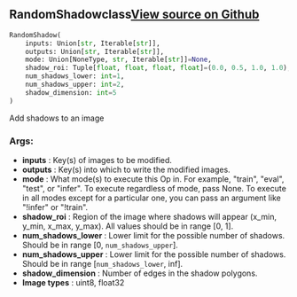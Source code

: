 ## RandomShadow<span class="tag">class</span><a class="sourcelink" href=https://github.com/fastestimator/fastestimator/blob/r1.1/fastestimator/op/numpyop/univariate/random_shadow.py/#L24-L63>View source on Github</a>
```python
RandomShadow(
	inputs: Union[str, Iterable[str]],
	outputs: Union[str, Iterable[str]],
	mode: Union[NoneType, str, Iterable[str]]=None,
	shadow_roi: Tuple[float, float, float, float]=(0.0, 0.5, 1.0, 1.0),
	num_shadows_lower: int=1,
	num_shadows_upper: int=2,
	shadow_dimension: int=5
)
```
Add shadows to an image


<h3>Args:</h3>

* **inputs** :  Key(s) of images to be modified.
* **outputs** :  Key(s) into which to write the modified images.
* **mode** :  What mode(s) to execute this Op in. For example, "train", "eval", "test", or "infer". To execute        regardless of mode, pass None. To execute in all modes except for a particular one, you can pass an argument        like "!infer" or "!train".
* **shadow_roi** :  Region of the image where shadows will appear (x_min, y_min, x_max, y_max).        All values should be in range [0, 1].
* **num_shadows_lower** :  Lower limit for the possible number of shadows. Should be in range [0, `num_shadows_upper`].
* **num_shadows_upper** :  Lower limit for the possible number of shadows.        Should be in range [`num_shadows_lower`, inf].
* **shadow_dimension** :  Number of edges in the shadow polygons.
* **Image types** :     uint8, float32



